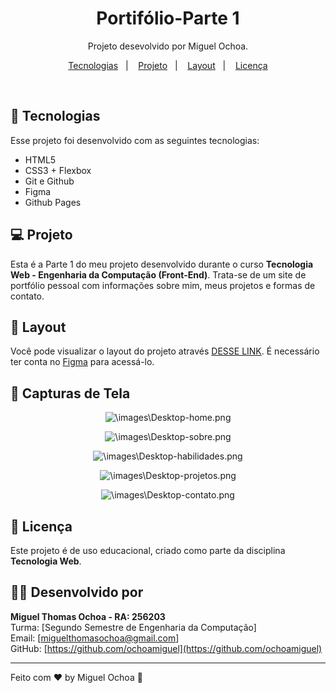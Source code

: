 <h1 align="center"> Portifólio-Parte 1 </h1>

<p align="center">
Projeto desevolvido por Miguel Ochoa. 
</p>

<p align="center">
  <a href="#-tecnologias">Tecnologias</a>&nbsp;&nbsp;&nbsp;|&nbsp;&nbsp;&nbsp;
  <a href="#-projeto">Projeto</a>&nbsp;&nbsp;&nbsp;|&nbsp;&nbsp;&nbsp;
  <a href="#-layout">Layout</a>&nbsp;&nbsp;&nbsp;|&nbsp;&nbsp;&nbsp;
  <a href="#memo-licença">Licença</a>
</p>
<br>

## 🚀 Tecnologias

Esse projeto foi desenvolvido com as seguintes tecnologias:

- HTML5
- CSS3 + Flexbox
- Git e Github
- Figma
- Github Pages

## 💻 Projeto

Esta é a Parte 1 do meu projeto desenvolvido durante o curso **Tecnologia Web - Engenharia da Computação (Front-End)**. Trata-se de um site de portfólio pessoal com informações sobre mim, meus projetos e formas de contato.

## 🔖 Layout

Você pode visualizar o layout do projeto através [DESSE LINK](https://www.figma.com/design/M9zZBDFBjXYgHoWbT6zTTN/Portifólio?node-id=0-1&p=f&t=1Uj9BKpUWliYt5WZ-0). É necessário ter conta no [Figma](https://figma.com) para acessá-lo.

## 📸 Capturas de Tela

<p align="center">
  <img alt="\images\Desktop-home.png" src="image">
</p>
<p align="center">
  <img alt="\images\Desktop-sobre.png" src="image">
</p>
<p align="center">
  <img alt="\images\Desktop-habilidades.png" src="image">
</p>
<p align="center">
  <img alt="\images\Desktop-projetos.png" src="image">
</p>
<p align="center">
  <img alt="\images\Desktop-contato.png" src="image">
</p>


## :memo: Licença

Este projeto é de uso educacional, criado como parte da disciplina **Tecnologia Web**.

## 🙋‍♀️ Desenvolvido por

**Miguel Thomas Ochoa - RA: 256203**  
Turma: [Segundo Semestre de Engenharia da Computação]  
Email: [miguelthomasochoa@gmail.com]  
GitHub: [https://github.com/ochoamiguel](https://github.com/ochoamiguel)

---

Feito com ♥ by Miguel Ochoa :wave: 
